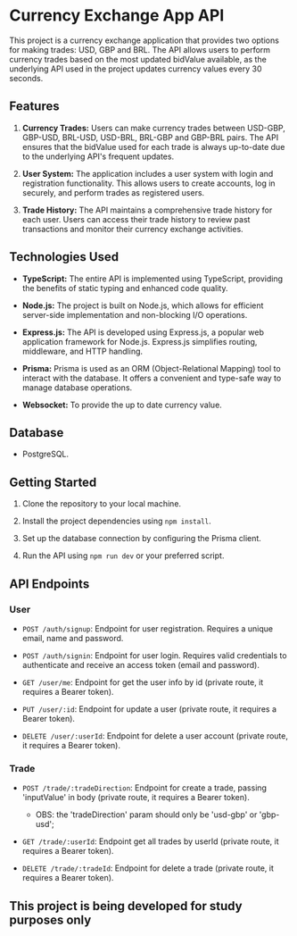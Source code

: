 # Currency Exchange App API

This project is a currency exchange application that provides two options for making trades: USD, GBP and BRL. The API allows users to perform currency trades based on the most updated bidValue available, as the underlying API used in the project updates currency values every 30 seconds.

## Features

1. **Currency Trades:** Users can make currency trades between USD-GBP, GBP-USD, BRL-USD, USD-BRL, BRL-GBP and GBP-BRL pairs. The API ensures that the bidValue used for each trade is always up-to-date due to the underlying API's frequent updates.

2. **User System:** The application includes a user system with login and registration functionality. This allows users to create accounts, log in securely, and perform trades as registered users.

3. **Trade History:** The API maintains a comprehensive trade history for each user. Users can access their trade history to review past transactions and monitor their currency exchange activities.

## Technologies Used

- **TypeScript:** The entire API is implemented using TypeScript, providing the benefits of static typing and enhanced code quality.

- **Node.js:** The project is built on Node.js, which allows for efficient server-side implementation and non-blocking I/O operations.

- **Express.js:** The API is developed using Express.js, a popular web application framework for Node.js. Express.js simplifies routing, middleware, and HTTP handling.

- **Prisma:** Prisma is used as an ORM (Object-Relational Mapping) tool to interact with the database. It offers a convenient and type-safe way to manage database operations.

- **Websocket:** To provide the up to date currency value.

## Database

- PostgreSQL.

## Getting Started

1. Clone the repository to your local machine.

2. Install the project dependencies using `npm install`.

3. Set up the database connection by configuring the Prisma client.

4. Run the API using `npm run dev` or your preferred script.

## API Endpoints

### User
  - `POST /auth/signup`: Endpoint for user registration. Requires a unique email, name and password.
  
  - `POST /auth/signin`: Endpoint for user login. Requires valid credentials to authenticate and receive an access token (email and password).
  
  - `GET /user/me`: Endpoint for get the user info by id (private route, it requires a Bearer token).

  - `PUT /user/:id`: Endpoint for update a user (private route, it requires a Bearer token).
  
  - `DELETE /user/:userId`: Endpoint for delete a user account (private route, it requires a Bearer token).

### Trade
  - `POST /trade/:tradeDirection`: Endpoint for create a trade, passing 'inputValue' in body (private route, it requires a Bearer token).
      - OBS: the 'tradeDirection' param should only be 'usd-gbp' or 'gbp-usd';

  - `GET /trade/:userId`: Endpoint get all trades by userId (private route, it requires a Bearer token).

  - `DELETE /trade/:tradeId`: Endpoint for delete a trade (private route, it requires a Bearer token).

## This project is being developed for study purposes only
